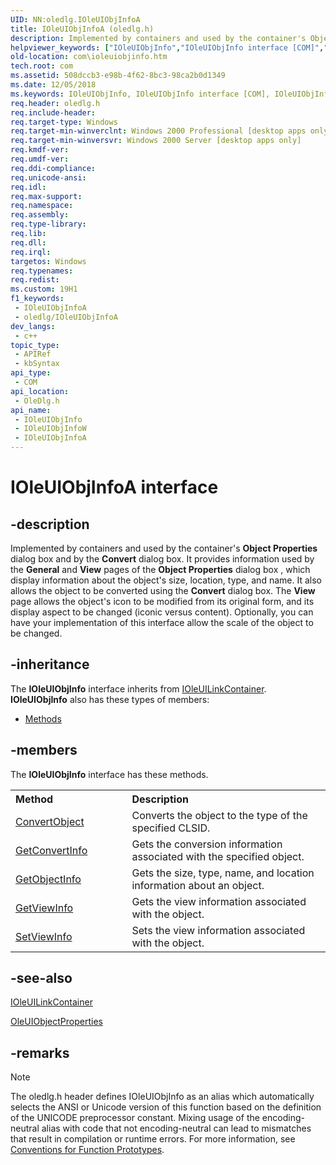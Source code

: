 ```yaml
---
UID: NN:oledlg.IOleUIObjInfoA
title: IOleUIObjInfoA (oledlg.h)
description: Implemented by containers and used by the container's Object Properties dialog box and by the Convert dialog box.
helpviewer_keywords: ["IOleUIObjInfo","IOleUIObjInfo interface [COM]","IOleUIObjInfo interface [COM]","described","IOleUIObjInfoA","IOleUIObjInfoW","_ole_IOleUIObjInfo","com.ioleuiobjinfo","oledlg/IOleUIObjInfo"]
old-location: com\ioleuiobjinfo.htm
tech.root: com
ms.assetid: 508dccb3-e98b-4f62-8bc3-98ca2b0d1349
ms.date: 12/05/2018
ms.keywords: IOleUIObjInfo, IOleUIObjInfo interface [COM], IOleUIObjInfo interface [COM],described, IOleUIObjInfoA, IOleUIObjInfoW, _ole_IOleUIObjInfo, com.ioleuiobjinfo, oledlg/IOleUIObjInfo
req.header: oledlg.h
req.include-header: 
req.target-type: Windows
req.target-min-winverclnt: Windows 2000 Professional [desktop apps only]
req.target-min-winversvr: Windows 2000 Server [desktop apps only]
req.kmdf-ver: 
req.umdf-ver: 
req.ddi-compliance: 
req.unicode-ansi: 
req.idl: 
req.max-support: 
req.namespace: 
req.assembly: 
req.type-library: 
req.lib: 
req.dll: 
req.irql: 
targetos: Windows
req.typenames: 
req.redist: 
ms.custom: 19H1
f1_keywords:
 - IOleUIObjInfoA
 - oledlg/IOleUIObjInfoA
dev_langs:
 - c++
topic_type:
 - APIRef
 - kbSyntax
api_type:
 - COM
api_location:
 - OleDlg.h
api_name:
 - IOleUIObjInfo
 - IOleUIObjInfoW
 - IOleUIObjInfoA
---
```


# IOleUIObjInfoA interface


## -description

Implemented by containers and used by the container's <b>Object Properties</b> dialog box and by the <b>Convert</b> dialog box. It provides information used by the <b>General</b> and <b>View</b> pages of the <b>Object Properties</b> dialog box , which display information about the object's size, location, type, and name. It also allows the object to be converted using the <b>Convert</b> dialog box. The <b>View</b> page allows the object's icon to be modified from its original form, and its display aspect to be changed (iconic versus content). Optionally, you can have your implementation of this interface allow the scale of the object to be changed.

## -inheritance

The <b xmlns:loc="http://microsoft.com/wdcml/l10n">IOleUIObjInfo</b> interface inherits from <a href="https://docs.microsoft.com/windows/desktop/api/oledlg/nn-oledlg-ioleuilinkcontainera">IOleUILinkContainer</a>. <b>IOleUIObjInfo</b> also has these types of members:
<ul>
<li><a href="https://docs.microsoft.com/">Methods</a></li>
</ul>

## -members

The <b>IOleUIObjInfo</b> interface has these methods.
<table class="members" id="memberListMethods">
<tr>
<th align="left" width="37%">Method</th>
<th align="left" width="63%">Description</th>
</tr>
<tr data="declared;">
<td align="left" width="37%">
<a href="https://docs.microsoft.com/windows/desktop/api/oledlg/nf-oledlg-ioleuiobjinfoa-convertobject">ConvertObject</a>
</td>
<td align="left" width="63%">
Converts the object to the type of the specified CLSID.

</td>
</tr>
<tr data="declared;">
<td align="left" width="37%">
<a href="https://docs.microsoft.com/windows/desktop/api/oledlg/nf-oledlg-ioleuiobjinfoa-getconvertinfo">GetConvertInfo</a>
</td>
<td align="left" width="63%">
Gets the conversion information associated with the specified object.

</td>
</tr>
<tr data="declared;">
<td align="left" width="37%">
<a href="https://docs.microsoft.com/windows/desktop/api/oledlg/nf-oledlg-ioleuiobjinfoa-getobjectinfo">GetObjectInfo</a>
</td>
<td align="left" width="63%">
Gets the size, type, name, and location information about an object.

</td>
</tr>
<tr data="declared;">
<td align="left" width="37%">
<a href="https://docs.microsoft.com/windows/desktop/api/oledlg/nf-oledlg-ioleuiobjinfoa-getviewinfo">GetViewInfo</a>
</td>
<td align="left" width="63%">
Gets the view information associated with the object.

</td>
</tr>
<tr data="declared;">
<td align="left" width="37%">
<a href="https://docs.microsoft.com/windows/desktop/api/oledlg/nf-oledlg-ioleuiobjinfoa-setviewinfo">SetViewInfo</a>
</td>
<td align="left" width="63%">
Sets the view information associated with the object.

</td>
</tr>
</table>

## -see-also

<a href="https://docs.microsoft.com/windows/desktop/api/oledlg/nn-oledlg-ioleuilinkcontainera">IOleUILinkContainer</a>



<a href="https://docs.microsoft.com/windows/desktop/api/oledlg/nf-oledlg-oleuiobjectpropertiesa">OleUIObjectProperties</a>

## -remarks

> [!NOTE]
> The oledlg.h header defines IOleUIObjInfo as an alias which automatically selects the ANSI or Unicode version of this function based on the definition of the UNICODE preprocessor constant. Mixing usage of the encoding-neutral alias with code that not encoding-neutral can lead to mismatches that result in compilation or runtime errors. For more information, see [Conventions for Function Prototypes](/windows/win32/intl/conventions-for-function-prototypes).

